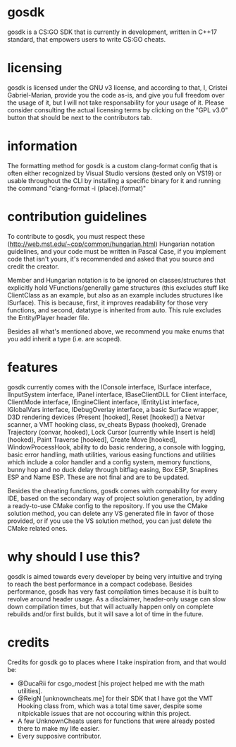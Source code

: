 # gosdk
gosdk is a CS:GO SDK that is currently in development, written in C++17 standard, that empowers users to write CS:GO cheats.

# licensing
gosdk is licensed under the GNU v3 license, and according to that, I, Cristei Gabriel-Marian, provide you the code as-is, and give you full freedom over the usage of it, but I will not take responsability for your usage of it. Please consider consulting the actual licensing terms by clicking on the "GPL v3.0" button that should be next to the contributors tab.

# information
The formatting method for gosdk is a custom clang-format config that is often either recognized by Visual Studio versions (tested only on VS19) or usable throughout the CLI by installing a specific binary for it and running the command "clang-format -i (place).(format)"

# contribution guidelines
To contribute to gosdk, you must respect these (http://web.mst.edu/~cpp/common/hungarian.html) Hungarian notation guidelines, and your code must be written in Pascal Case, if you implement code that isn't yours, it's recommended and asked that you source and credit the creator.

Member and Hungarian notation is to be ignored on classes/structures that explicitly hold VFunctions/generally game structures (this excludes stuff like ClientClass as an example, but also as an example includes structures like ISurface). This is because, first, it improves readability for those very functions, and second, datatype is inherited from auto. This rule excludes the Entity/Player header file.

Besides all what's mentioned above, we recommend you make enums that you add inherit a type (i.e. are scoped).

# features
gosdk currently comes with the IConsole interface, ISurface interface, IInputSystem interface, IPanel interface, IBaseClientDLL for Client interface, ClientMode interface, IEngineClient interface, IEntityList interface, IGlobalVars interface, IDebugOverlay interface, a basic Surface wrapper, D3D rendering devices (Present [hooked], Reset [hooked]) a Netvar scanner, a VMT hooking class, sv_cheats Bypass (hooked), Grenade Trajectory (convar, hooked), Lock Cursor [currently while Insert is held] (hooked), Paint Traverse [hooked], Create Move [hooked], WindowProcessHook, ability to do basic rendering, a console with logging, basic error handling, math utilities, various easing functions and utilities which include a color handler and a config system, memory functions, bunny hop and no duck delay through bitflag easing, Box ESP, Snaplines ESP and Name ESP. These are not final and are to be updated.

Besides the cheating functions, gosdk comes with compability for every IDE, based on the secondary way of project solution generation, by adding a ready-to-use CMake config to the repository. If you use the CMake solution method, you can delete any VS generated file in favor of those provided, or if you use the VS solution method, you can just delete the CMake related ones.

# why should I use this?
gosdk is aimed towards every developer by being very intuitive and trying to reach the best performance in a compact codebase. Besides performance, gosdk has very fast compilation times because it is built to revolve around header usage. As a disclaimer, header-only usage can slow down compilation times, but that will actually happen only on complete rebuilds and/or first builds, but it will save a lot of time in the future.

# credits
Credits for gosdk go to places where I take inspiration from, and that would be:
- @DucaRii for csgo_modest [his project helped me with the math utilities].
- @ReigN [unknowncheats.me] for their SDK that I have got the VMT Hooking class from, which was a total time saver, despite some nitpickable issues that are not occouring within this project.
- A few UnknownCheats users for functions that were already posted there to make my life easier.
- Every supposive contributor.

